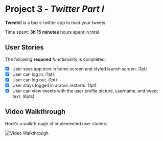 # Project 3 - *Twitter Part I*

**Tweets!** is a basic twitter app to read your tweets.

Time spent: **3h 15 minutes** hours spent in total

## User Stories

The following **required** functionality is completed:

- [X] User sees app icon in home screen and styled launch screen. (1pt)
- [X] User can log in. (1pt)
- [X] User can log out. (1pt)
- [X] User stays logged in across restarts. (1pt)
- [X] User can view tweets with the user profile picture, username, and tweet text. (6pts)

## Video Walkthrough

Here's a walkthrough of implemented user stories:

<img src='http://g.recordit.co/ZJTaSmpvLO.gif' title='Video Walkthrough' width='' alt='Video Walkthrough' />

